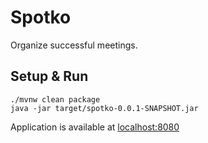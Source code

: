 # Spotko 

Organize successful meetings.

## Setup & Run

	./mvnw clean package
	java -jar target/spotko-0.0.1-SNAPSHOT.jar
	
Application is available at [localhost:8080](http://localhost:8080)
